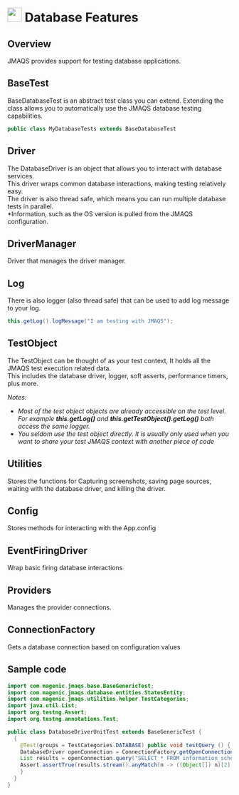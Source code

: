 # <img src="resources/jmaqslogo.jpg" height="32" width="32"> Database Features

## Overview
JMAQS provides support for testing database applications.  	

## BaseTest
BaseDatabaseTest is an abstract test class you can extend.
Extending the class allows you to automatically use the JMAQS database testing capabilities.
```java
public class MyDatabaseTests extends BaseDatabaseTest
```

## Driver
The DatabaseDriver is an object that allows you to interact with database services.  
This driver wraps common database interactions, making testing relatively easy.  
The driver is also thread safe, which means you can run multiple database tests in parallel.  
*Information, such as the OS version is pulled from the JMAQS configuration.

## DriverManager
Driver that manages the driver manager.

## Log
There is also logger (also thread safe) that can be used to add log message to your log.
```java
this.getLog().logMessage("I am testing with JMAQS");
```

## TestObject
The TestObject can be thought of as your test context, It holds all the JMAQS test execution related data.  
This includes the database driver, logger, soft asserts, performance timers, plus more.

*Notes:*  
* *Most of the test object objects are already accessible on the test level. For example **this.getLog()** and **this.getTestObject().getLog()** both access the same logger.*
* *You seldom use the test object directly. It is usually only used when you want to share your test JMAQS context with another piece of code*

## Utilities
Stores the functions for Capturing screenshots, saving page sources, waiting with the database driver, and killing the driver.

## Config
Stores methods for interacting with the App.config

## EventFiringDriver
Wrap basic firing database interactions

## Providers
Manages the provider connections.

## ConnectionFactory
Gets a database connection based on configuration values

## Sample code
```java
import com.magenic.jmaqs.base.BaseGenericTest;
import com.magenic.jmaqs.database.entities.StatesEntity;
import com.magenic.jmaqs.utilities.helper.TestCategories;
import java.util.List;
import org.testng.Assert;
import org.testng.annotations.Test;

public class DatabaseDriverUnitTest extends BaseGenericTest {
  {
    @Test(groups = TestCategories.DATABASE) public void testQuery () {
    DatabaseDriver openConnection = ConnectionFactory.getOpenConnection();
    List results = openConnection.query("SELECT * FROM information_schema.tables");
    Assert.assertTrue(results.stream().anyMatch(n -> ((Object[]) n)[2].equals("States")));
    }
  }
}
```